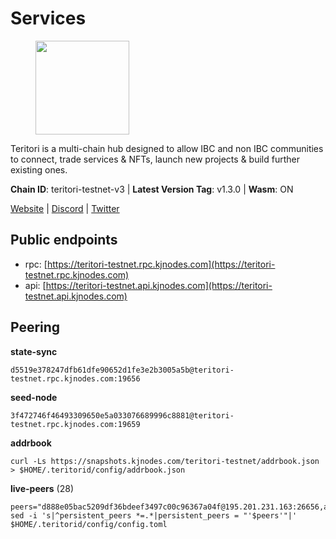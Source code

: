 # Services

<figure><img src="https://raw.githubusercontent.com/kj89/testnet_manuals/main/pingpub/logos/teritori.png" width="150" alt=""><figcaption></figcaption></figure>

Teritori is a multi-chain hub designed to allow IBC and non IBC communities  to connect, trade services & NFTs, launch new projects & build further existing ones.

**Chain ID**: teritori-testnet-v3 | **Latest Version Tag**: v1.3.0 | **Wasm**: ON

[Website](https://teritori.com) | [Discord](https://discord.gg/teritori) | [Twitter](https://twitter.com/TeritoriNetwork)


## Public endpoints

* rpc: [https://teritori-testnet.rpc.kjnodes.com](https://teritori-testnet.rpc.kjnodes.com)
* api: [https://teritori-testnet.api.kjnodes.com](https://teritori-testnet.api.kjnodes.com)

## Peering

**state-sync**

```
d5519e378247dfb61dfe90652d1fe3e2b3005a5b@teritori-testnet.rpc.kjnodes.com:19656
```

**seed-node**

```
3f472746f46493309650e5a033076689996c8881@teritori-testnet.rpc.kjnodes.com:19659
```

**addrbook**
```
curl -Ls https://snapshots.kjnodes.com/teritori-testnet/addrbook.json > $HOME/.teritorid/config/addrbook.json
```

**live-peers** (28)
```
peers="d888e05bac5209df36bdeef3497c00c96367a04f@195.201.231.163:26656,a97eb7a4f3d857f1ff82265d2905fc0762a6bfd4@135.125.5.31:54256,3614bc766d73bebf6b73737b6690af60e7f0683e@65.108.206.118:46656,31413c99357d0cfc48a46767ade171db2ea0205e@135.181.138.160:46656,ccc59b8a55f9c6e7a24bd693e2796f781ea3a670@65.108.227.133:27656,d5519e378247dfb61dfe90652d1fe3e2b3005a5b@65.109.68.190:19656,ac94097daec8a32d4ed3f074f26f214cedfbb541@85.173.112.154:26656,5ae1012f9b0f4672d8152de903d115dd2f1a3ee3@65.21.170.3:27656,ec0c58dbfe67a12ea16951134e29a6566ac05add@185.217.125.98:26656,0e51ebd10636b48b69625677a5154b839ff3f557@65.108.43.116:56107,c89ecc57dc30addb7e9032684916725c25b2a6c5@162.55.103.44:26656,c56b132be41b247c9f8fa1f2addaca57f9946e29@75.119.159.159:44656,69012ce642095e15f588ddb154327633bb2ecb9c@65.109.39.223:26656,d590ca2f08c6793516c4923c0a62075c57f64b59@135.181.206.223:26656,6a94690aa76f7ffbfa1ee93c50dddfb571f159b6@5.189.130.43:19656,303666c503cd27161529692de701f5b2d3a2f043@65.109.23.114:15956,e1b331c1f3cba509960c65d6c6bc9b49532bcbaa@65.109.85.170:27656,6bc9f80a5123d62c23aadb7b5d68b740a794b0c6@207.180.194.156:36656,39a4dbd5a4199187bf4f6b30ac03156b3e3d7b29@65.21.139.170:20026,8ef4ef39a887861744717feacc350403387c4c56@65.109.38.54:21096,e1c50c477202e2f37643d044a6cde3c913f42230@65.108.71.92:54256,e78cee0e46927e483212e0313a35da6cc9151ed5@65.109.28.219:15956,356fbd3263e387bea0528ac4bbbc89a83d52e9fa@65.21.134.202:26736,0d19829b0dd1fc324cfde1f7bc15860c896b7ac1@65.108.121.240:27656,53f69cd52a4b633179b9e762cf8d51f6696a27f6@51.159.141.148:26656,3b539b6cff93fb3631d0a600a56ade3c6ca6bea3@51.79.28.170:26656,15dd94f68c450da2c3b7c60b6364e3dce6f0cbf2@185.193.66.68:26641,bf100c1b6b44a6e96ab5691f3023cec3c27747fd@144.126.142.78:46656"
sed -i 's|^persistent_peers *=.*|persistent_peers = "'$peers'"|' $HOME/.teritorid/config/config.toml
```
